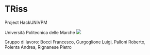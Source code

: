 # TRiss

Project HackUNIVPM

Università Politecnica delle Marche
<img src="https://github.com/Hackompagnia/HackUNIVPM/blob/master/Loghi/univpm_logo_1.jpg"/>

Gruppo di lavoro:
Bocci Francesco, Gurgoglione Luigi, Palloni Roberto, Polenta Andrea, Rignanese Pietro



<br>
<br>
